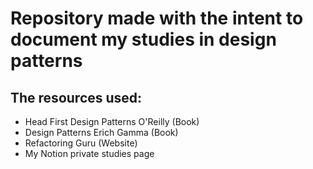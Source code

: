 # Repository made with the intent to document my studies in design patterns

## The resources used:

- Head First Design Patterns O'Reilly (Book)
- Design Patterns Erich Gamma (Book)
- Refactoring Guru (Website)
- My Notion private studies page
